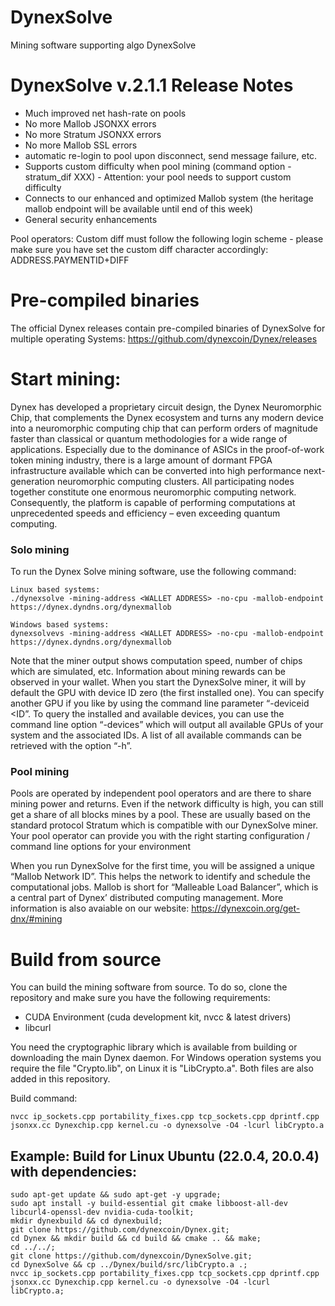 # DynexSolve
Mining software supporting algo DynexSolve

# DynexSolve v.2.1.1 Release Notes
* Much improved net hash-rate on pools
* No more Mallob JSONXX errors
* No more Stratum JSONXX errors
* No more Mallob SSL errors
* automatic re-login to pool upon disconnect, send message failure, etc.
* Supports custom difficulty when pool mining (command option -stratum_dif XXX) - Attention: your pool needs to support custom difficulty
* Connects to our enhanced and optimized Mallob system (the heritage mallob endpoint will be available until end of this week)
* General security enhancements

Pool operators: Custom diff must follow the following login scheme - please make sure you have set the custom diff character accordingly:
ADDRESS.PAYMENTID+DIFF

# Pre-compiled binaries
The official Dynex releases contain pre-compiled binaries of DynexSolve for multiple operating Systems:
https://github.com/dynexcoin/Dynex/releases

# Start mining:

Dynex has developed a proprietary circuit design, the Dynex Neuromorphic Chip, that complements the Dynex ecosystem and turns any modern device into a neuromorphic computing chip that can perform orders of magnitude faster than classical or quantum methodologies for a wide range of applications. Especially due to the dominance of ASICs in the proof-of-work token mining industry, there is a large amount of dormant FPGA infrastructure available which can be converted into high performance next-generation neuromorphic computing clusters. All participating nodes together constitute one enormous neuromorphic computing network. Consequently, the platform is capable of performing computations at unprecedented speeds and efficiency – even exceeding quantum computing.

### Solo mining
To run the Dynex Solve mining software, use the following command:

```
Linux based systems:
./dynexsolve -mining-address <WALLET ADDRESS> -no-cpu -mallob-endpoint https://dynex.dyndns.org/dynexmallob

Windows based systems:
dynexsolvevs -mining-address <WALLET ADDRESS> -no-cpu -mallob-endpoint https://dynex.dyndns.org/dynexmallob
```

Note that the miner output shows computation speed, number of chips which are simulated, etc. Information about mining rewards can be observed in your wallet. When you start the DynexSolve miner, it will by default the GPU with device ID zero (the first installed one). You can specify another GPU if you like by using the command line parameter “-deviceid <ID”. To query the installed and available devices, you can use the command line option “-devices” which will output all available GPUs of your system and the associated IDs. A list of all available commands can be retrieved with the option “-h”.

### Pool mining
Pools are operated by independent pool operators and are there to share mining power and returns. Even if the network difficulty is high, you can still get a share of all blocks mines by a pool. These are usually based on the standard protocol Stratum which is compatible with our DynexSolve miner. Your pool operator can provide you with the right starting configuration / command line options for your environment

When you run DynexSolve for the first time, you will be assigned a unique “Mallob Network ID”. This helps the network to identify and schedule the computational jobs. Mallob is short for “Malleable Load Balancer”, which is a central part of Dynex’ distributed computing management. More information is also avaiable on our website: 
https://dynexcoin.org/get-dnx/#mining

# Build from source
You can build the mining software from source. To do so, clone the repository and make sure you have the following requirements:

* CUDA Environment (cuda development kit, nvcc & latest drivers)
* libcurl 

You need the cryptographic library which is available from building or downloading the main Dynex daemon. For Windows operation systems you require the file "Crypto.lib", on Linux it is "LibCrypto.a". Both files are also added in this repository.

Build command:

```
nvcc ip_sockets.cpp portability_fixes.cpp tcp_sockets.cpp dprintf.cpp jsonxx.cc Dynexchip.cpp kernel.cu -o dynexsolve -O4 -lcurl libCrypto.a
```

## Example: Build for Linux Ubuntu (22.0.4, 20.0.4) with dependencies:

```
sudo apt-get update && sudo apt-get -y upgrade;
sudo apt install -y build-essential git cmake libboost-all-dev libcurl4-openssl-dev nvidia-cuda-toolkit;
mkdir dynexbuild && cd dynexbuild;
git clone https://github.com/dynexcoin/Dynex.git;
cd Dynex && mkdir build && cd build && cmake .. && make;
cd ../../;
git clone https://github.com/dynexcoin/DynexSolve.git;
cd DynexSolve && cp ../Dynex/build/src/libCrypto.a .;
nvcc ip_sockets.cpp portability_fixes.cpp tcp_sockets.cpp dprintf.cpp jsonxx.cc Dynexchip.cpp kernel.cu -o dynexsolve -O4 -lcurl libCrypto.a;
```

